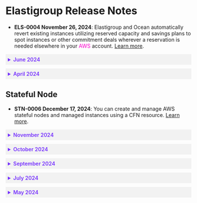 # Elastigroup Release Notes

* **ELS-0004 November 26, 2024**: Elastigroup and Ocean automatically revert existing instances utilizing reserved capacity and savings plans to spot instances or other commitment deals wherever a reservation is needed elsewhere in your <font color="#FC01CC">AWS</font> account. [Learn more](elastigroup/features/core-features/dynamic-commitment).


 <details style="background:#f2f2f2; padding:6px; margin:10px 0px 0px 0px">
   <summary markdown="span" style="color:#7632FE; font-weight:600">June 2024</summary>

<div style="padding-left:16px">

* **ELS-0003 June 23, 2024**: You can choose between on-demand (OD) and Spot virtual machines (VMs) based on specific requirements in an Elastigroup. [Learn more](https://docs.spot.io/elastigroup/features-azure/od-spotvm).

* **ELS-0002 June 16, 2024**: The new tutorials for <font color="#FC01CC">GCP</font> provide a comprehensive guide to managing and optimizing resources using Elastigroup in <font color="#FC01CC">GCP</font>. [Learn more](https://docs.spot.io/elastigroup/tutorials-gcp/).

 </div>
 </details>
 
 <details style="background:#f2f2f2; padding:6px; margin:10px 0px 0px 0px">
   <summary markdown="span" style="color:#7632FE; font-weight:600">April 2024</summary>

<div style="padding-left:16px">

* **ELS-0001 April 4, 2024**: You can use availability zone scores and recommendations to reduce costs and minimize interruptions when selecting availability zones for launching instances. [Learn more](https://docs.spot.io/elastigroup/features/core-features/az-scores).

 </div>
 </details>

## Stateful Node

* **STN-0006 December 17, 2024**: You can create and manage AWS stateful nodes and managed instances using a CFN resource. [Learn more](tools-and-provisioning/cloudformation/more-examples/cfn-statefulnode).


 <details style="background:#f2f2f2; padding:6px; margin:10px 0px 0px 0px">
   <summary markdown="span" style="color:#7632FE; font-weight:600">November 2024</summary>

<div style="padding-left:16px">

* **STN-0005 November 12, 2024**: Attribute-based virtual machine selection is the default behavior for stateful node imports as it extends their spot size allowlist, offering more market options and potentially reducing interruption rates. [Learn more](managed-instance/azure/getting-started/import-stateful-node).

 </div>
 </details>

 <details style="background:#f2f2f2; padding:6px; margin:10px 0px 0px 0px">
   <summary markdown="span" style="color:#7632FE; font-weight:600">October 2024</summary>

<div style="padding-left:16px">

* **STN-0004 October 9, 2024**: You can use the console to:

  * Start a Spot-managed VM when a stateful node is stopped.
  * Stop an Azure VM when a stateful node is running.

 </div>
 </details>

 <details style="background:#f2f2f2; padding:6px; margin:10px 0px 0px 0px">
   <summary markdown="span" style="color:#7632FE; font-weight:600">September 2024</summary>

<div style="padding-left:16px">

* **STN-0003 September 25, 2024**: Elastigroup can change the import flow to keep the virtual machine's status after an import is complete, depending on whether the original virtual machine is running or stopped. [Learn more](managed-instance/azure/getting-started/import-stateful-node?id=import-process-steps).

 </div>
 </details>

 <details style="background:#f2f2f2; padding:6px; margin:10px 0px 0px 0px">
   <summary markdown="span" style="color:#7632FE; font-weight:600">July 2024</summary>

<div style="padding-left:16px">

* **STN-0002 July 10, 2024**: You can select VM sizes based on specific attributes that utilize the best markets in the selected ranges. [Learn more](managed-instance/azure/getting-started/create-stateful-node?id=vm-sizes).

 </div>
 </details>

 <details style="background:#f2f2f2; padding:6px; margin:10px 0px 0px 0px">
   <summary markdown="span" style="color:#7632FE; font-weight:600">May 2024</summary>

<div style="padding-left:16px">

* **STN-0001 May 30, 2024**: In the Costs tab, you can view your stateful node's costs, including a breakdown of daily spend and a summary of overall costs. This section offers insights into compute, storage, and network expenses. [Learn more](managed-instance/azure/tutorials/view-details?id=costs).

 </div>
 </details>
